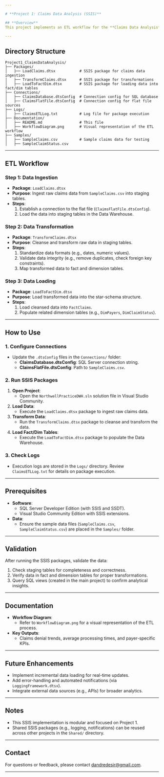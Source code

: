 ```yaml
---

# **Project 1: Claims Data Analysis (SSIS)**

## **Overview**
This project implements an ETL workflow for the **Claims Data Analysis** use case using SQL Server Integration Services (SSIS). The goal is to automate the process of ingesting, transforming, and loading healthcare claims data into a star-schema-based Data Warehouse for analysis and visualization.

---
```


## **Directory Structure**
```
Project1_ClaimsDataAnalysis/
├── Packages/
│   ├── LoadClaims.dtsx           # SSIS package for claims data ingestion
│   ├── TransformClaims.dtsx      # SSIS package for transformations
│   ├── LoadToFactDim.dtsx        # SSIS package for loading data into fact/dim tables
├── Connections/
│   ├── ClaimsDatabase.dtsConfig  # Connection config for SQL database
│   ├── ClaimsFlatFile.dtsConfig  # Connection config for flat file sources
├── Logs/
│   ├── ClaimsETLLog.txt          # Log file for package execution
├── Documentation/
│   ├── README.md                 # This file
│   ├── WorkflowDiagram.png       # Visual representation of the ETL workflow
├── Samples/
│   ├── SampleClaims.csv          # Sample claims data for testing
│   ├── SampleClaimStatus.csv
```

---

## **ETL Workflow**

### **Step 1: Data Ingestion**
- **Package**: `LoadClaims.dtsx`
- **Purpose**: Ingest raw claims data from `SampleClaims.csv` into staging tables.
- **Steps**:
  1. Establish a connection to the flat file (`ClaimsFlatFile.dtsConfig`).
  2. Load the data into staging tables in the Data Warehouse.

### **Step 2: Data Transformation**
- **Package**: `TransformClaims.dtsx`
- **Purpose**: Cleanse and transform raw data in staging tables.
- **Steps**:
  1. Standardize data formats (e.g., dates, numeric values).
  2. Validate data integrity (e.g., remove duplicates, check foreign key constraints).
  3. Map transformed data to fact and dimension tables.

### **Step 3: Data Loading**
- **Package**: `LoadToFactDim.dtsx`
- **Purpose**: Load transformed data into the star-schema structure.
- **Steps**:
  1. Load cleansed data into `FactClaims`.
  2. Populate related dimension tables (e.g., `DimPayers`, `DimClaimStatus`).

---

## **How to Use**

### **1. Configure Connections**
- Update the `.dtsConfig` files in the `Connections/` folder:
  - **ClaimsDatabase.dtsConfig**: SQL Server connection string.
  - **ClaimsFlatFile.dtsConfig**: Path to `SampleClaims.csv`.

### **2. Run SSIS Packages**
1. **Open Project**:
   - Open the `NorthwellPracticeDWH.sln` solution file in Visual Studio Community.
2. **Load Data**:
   - Execute the `LoadClaims.dtsx` package to ingest raw claims data.
3. **Transform Data**:
   - Run the `TransformClaims.dtsx` package to cleanse and transform the data.
4. **Load Fact/Dim Tables**:
   - Execute the `LoadToFactDim.dtsx` package to populate the Data Warehouse.

### **3. Check Logs**
- Execution logs are stored in the `Logs/` directory. Review `ClaimsETLLog.txt` for details on package execution.

---

## **Prerequisites**
- **Software**:
  - SQL Server Developer Edition (with SSIS and SSDT).
  - Visual Studio Community Edition with SSIS extensions.
- **Data**:
  - Ensure the sample data files (`SampleClaims.csv`, `SampleClaimStatus.csv`) are placed in the `Samples/` folder.

---

## **Validation**
After running the SSIS packages, validate the data:
1. Check staging tables for completeness and correctness.
2. Verify data in fact and dimension tables for proper transformations.
3. Query SQL views (created in the main project) to confirm analytical insights.

---

## **Documentation**
- **Workflow Diagram**:
  - Refer to `WorkflowDiagram.png` for a visual representation of the ETL process.
- **Key Outputs**:
  - Claims denial trends, average processing times, and payer-specific KPIs.

---

## **Future Enhancements**
- Implement incremental data loading for real-time updates.
- Add error-handling and automated notifications (via `LoggingFramework.dtsx`).
- Integrate external data sources (e.g., APIs) for broader analytics.

---

## **Notes**
- This SSIS implementation is modular and focused on Project 1.
- Shared SSIS packages (e.g., logging, notifications) can be reused across other projects in the `Shared/` directory.

---

## **Contact**
For questions or feedback, please contact dandredesir@gmail.com.

---

